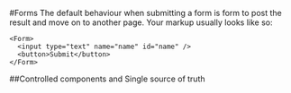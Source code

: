 #Forms
The default behaviour when submitting a form is form to post the result and move on to another page. Your markup usually looks like so:

```
<Form>
  <input type="text" name="name" id="name" />
  <button>Submit</button>
</Form>
```

##Controlled components and Single source of truth